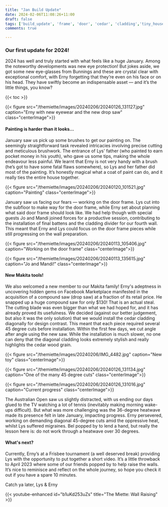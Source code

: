```yaml
---
title: "Jan Build Update"
date: 2024-02-06T11:08:26+11:00
draft: false
tags: ['build_update', 'frame', 'door', 'cedar', 'cladding','tiny_house', 'makita', 'youtube']
comments: true

---
```

### Our first update for 2024!
2024 has well and truly started with what feels like a huge January. Among the noteworthy developments was new eye protection! But jokes aside, we got some new eye-glasses from Bunnings and these are crystal clear with exceptional comfort, with Erny forgetting that they’re even on his face or on his head. They have swiftly become an indispensable asset — and it’s the little things, you know? 

{{< toc >}}


{{< figure src="/themiette/images/20240206/20240126_131127.jpg" caption="Erny with new eyewear and the new drop saw" class="centerImage">}}

#### Painting is harder than it looks...
January saw us pick up some brushes to get our painting on. The seemingly straightforward task revealed intricacies involving precise cutting and meticulous brushwork. The entrance of Lys' father (who painted to earn pocket money in his youth), who gave us some tips, making the whole endeavour less painful. We learnt that Erny is not very handy with a brush (he’s got to have some fatal flaws somewhere), so Lys and her father did most of the painting. It’s honestly magical what a coat of paint can do, and it really ties the entire house together. 

{{< figure src="/themiette/images/20240206/20240120_101521.jpg" caption="Painting" class="centerImage">}}

January saw us facing our fears — working on the door frame. Lys cut into the subfloor to make way for the door frame, while Erny set about planning what said door frame should look like. We had help though with special guests Jo and Mandi joined forces for a productive session, contributing to the installation of final battens and the cladding divider for our fourth wall. This meant that Erny and Lys could focus on the door frame pieces while still progressing on the wall preparation.

{{< figure src="/themiette/images/20240206/20240113_105406.jpg" caption="Working on the door frame" class="centerImage">}}

{{< figure src="/themiette/images/20240206/20240113_135615.jpg" caption="Jo and Mandi!" class="centerImage">}}

#### New Makita tools!
We also welcomed a new member to our Makita family! Erny's adeptness in uncovering hidden gems on Facebook Marketplace manifested in the acquisition of a compound saw (drop saw) at a fraction of its retail price. He snapped up a huge compound saw for only $130! That is an actual steal. The cutting blade was even bigger than what we had hoped for, and it has already proved its usefulness. We decided (against our better judgement, but also it was the only solution) that we would install the cedar cladding diagonally for design contrast. This meant that each piece required several 45 degree cuts before installation. Within the first few days, we cut angle after angle using the new saw. While the installation is much slower, no one can deny that the diagonal cladding looks extremely stylish and really highlights the cedar wood grain.

{{< figure src="/themiette/images/20240206/IMG_4482.jpg" caption="New toy" class="centerImage">}}


{{< figure src="/themiette/images/20240206/20240126_131134.jpg" caption="One of the many 45 degree cuts" class="centerImage">}}


{{< figure src="/themiette/images/20240206/20240126_131016.jpg" caption="Current progress" class="centerImage">}}

The Australian Open saw us slightly distracted, with us ending our days glued to the TV watching a lot of tennis (inevitably making morning wake-ups difficult). But what was more challenging was the 36-degree heatwave made its presence felt in late January, impacting progress. Erny persevered, working on demanding diagonal 45-degree cuts amid the oppressive heat, whilst Lys suffered migraines. Bel popped by to lend a hand, but really the lesson here is: do not work through a heatwave over 30 degrees. 

#### What's next?
Currently, Erny’s at a Frisbee tournament (a well deserved break) providing Lys with the opportunity to put together a short video. It’s a little throwback to April 2023 where some of our friends popped by to help raise the walls. It’s nice to reminisce and reflect on the whole journey, so hope you check it out if you have a spare 10 minutes.

Catch ya later,
Lys & Erny

{{< youtube-enhanced id="b1uKd253uZs" title="The Miette: Wall Raising" >}}
